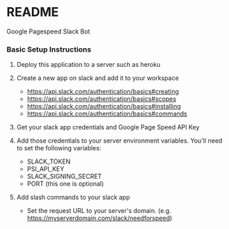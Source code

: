 # README #

Google Pagespeed Slack Bot

### Basic Setup Instructions ###

1. Deploy this application to a server such as heroku

2. Create a new app on slack and add it to your workspace 
	* https://api.slack.com/authentication/basics#creating
	* https://api.slack.com/authentication/basics#scopes
	* https://api.slack.com/authentication/basics#installing
	* https://api.slack.com/authentication/basics#commands

3. Get your slack app credentials and Google Page Speed API Key

4. Add those credentials to your server environment variables. You'll need to set the following variables:
	* SLACK_TOKEN
	* PSI_API_KEY
	* SLACK_SIGNING_SECRET
	* PORT (this one is optional)

5. Add slash commands to your slack app
	* Set the request URL to your server's domain. (e.g. https://myserverdomain.com/slack/needforspeed)
